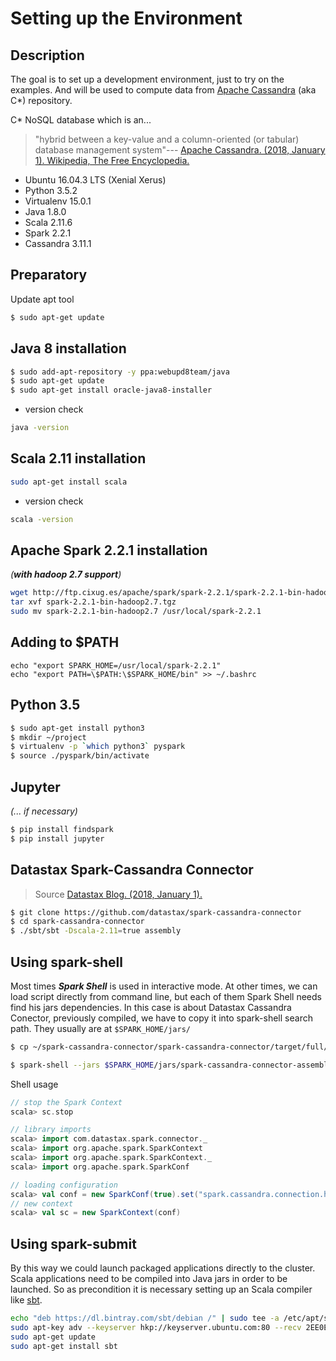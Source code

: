 # Setting up the Environment

## Description

The goal is to set up a development environment, just to try on the examples. And will be used to compute data from [Apache Cassandra](http://cassandra.apache.org/) (aka C*) repository.

C* NoSQL database which is an...

> "hybrid between a key-value and a column-oriented (or tabular) database management system"--- [Apache Cassandra. (2018, January 1). Wikipedia, The Free Encyclopedia.](https://en.wikipedia.org/wiki/Apache_Cassandra)

* Ubuntu 16.04.3 LTS (Xenial Xerus)
* Python 3.5.2
* Virtualenv 15.0.1
* Java 1.8.0
* Scala 2.11.6
* Spark 2.2.1
* Cassandra 3.11.1

## Preparatory

Update apt tool
```sh
$ sudo apt-get update
```

## Java 8 installation

```sh
$ sudo add-apt-repository -y ppa:webupd8team/java
$ sudo apt-get update
$ sudo apt-get install oracle-java8-installer
```
- version check
```sh
java -version
```

## Scala 2.11 installation
```sh
sudo apt-get install scala
```
- version check
```sh
scala -version
```

## Apache Spark 2.2.1 installation 
*(**with hadoop 2.7 support**)*
```sh
wget http://ftp.cixug.es/apache/spark/spark-2.2.1/spark-2.2.1-bin-hadoop2.7.tgz
tar xvf spark-2.2.1-bin-hadoop2.7.tgz
sudo mv spark-2.2.1-bin-hadoop2.7 /usr/local/spark-2.2.1
```

## Adding to $PATH
```bs
echo "export SPARK_HOME=/usr/local/spark-2.2.1"
echo "export PATH=\$PATH:\$SPARK_HOME/bin" >> ~/.bashrc
```

## Python 3.5
```sh
$ sudo apt-get install python3
$ mkdir ~/project
$ virtualenv -p `which python3` pyspark
$ source ./pyspark/bin/activate
``` 

## Jupyter 
*(... if necessary)*
```sh
$ pip install findspark
$ pip install jupyter
````
## Datastax Spark-Cassandra Connector
> Source [Datastax Blog. (2018, January 1).](https://www.datastax.com/dev/blog/kindling-an-introduction-to-spark-with-cassandra-part-1)
```sh
$ git clone https://github.com/datastax/spark-cassandra-connector
$ cd spark-cassandra-connector
$ ./sbt/sbt -Dscala-2.11=true assembly
```

## Using spark-shell

Most times __*Spark Shell*__ is used in interactive mode. At other times, we can load script directly from command line, but each of them Spark Shell needs find his jars dependencies. In this case is about Datastax Cassandra Conector, previously compiled, we have to copy it into spark-shell search path. They usually are at `$SPARK_HOME/jars/`

```sh
$ cp ~/spark-cassandra-connector/spark-cassandra-connector/target/full/scala-2.11/spark-cassandra-connector-assembly-2.0.5-86-ge36c048.jar $SPARK_HOME/jars/
```


```sh
$ spark-shell --jars $SPARK_HOME/jars/spark-cassandra-connector-assembly-2.0.5-86-ge36c048.jar
```

Shell usage

```scala
// stop the Spark Context
scala> sc.stop

// library imports
scala> import com.datastax.spark.connector._
scala> import org.apache.spark.SparkContext
scala> import org.apache.spark.SparkContext._
scala> import org.apache.spark.SparkConf

// loading configuration
scala> val conf = new SparkConf(true).set("spark.cassandra.connection.host", "localhost")
// new context 
scala> val sc = new SparkContext(conf)
```

## Using spark-submit

By this way we could launch packaged applications directly to the cluster. Scala applications need to be compiled into Java jars in order to be launched. So as precondition it is necessary setting up an Scala compiler like [sbt](https://www.scala-sbt.org/).

```sh
echo "deb https://dl.bintray.com/sbt/debian /" | sudo tee -a /etc/apt/sources.list.d/sbt.list
sudo apt-key adv --keyserver hkp://keyserver.ubuntu.com:80 --recv 2EE0EA64E40A89B84B2DF73499E82A75642AC823
sudo apt-get update
sudo apt-get install sbt
```
